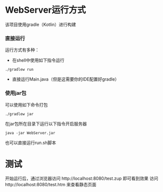 # WebServer运行方式

该项目使用gradle（Kotlin）进行构建

### 直接运行

运行方式有多种： 
- 在shell中使用如下指令运行
```shell
./gradlew run
```
- 直接运行Main.java（但是这需要你的IDE配置好gradle）

### 使用jar包

可以使用如下命令打包
```shell
./gradlew jar
```
在jar包所在目录下运行以下指令开启服务器
```shell
java -jar WebServer.jar
```
也可以直接运行run.sh脚本

# 测试

开始运行后，通过浏览器访问 http://localhost:8080/test.zup 即可看到效果
访问 http://localhost:8080/test.htm 来查看静态页面